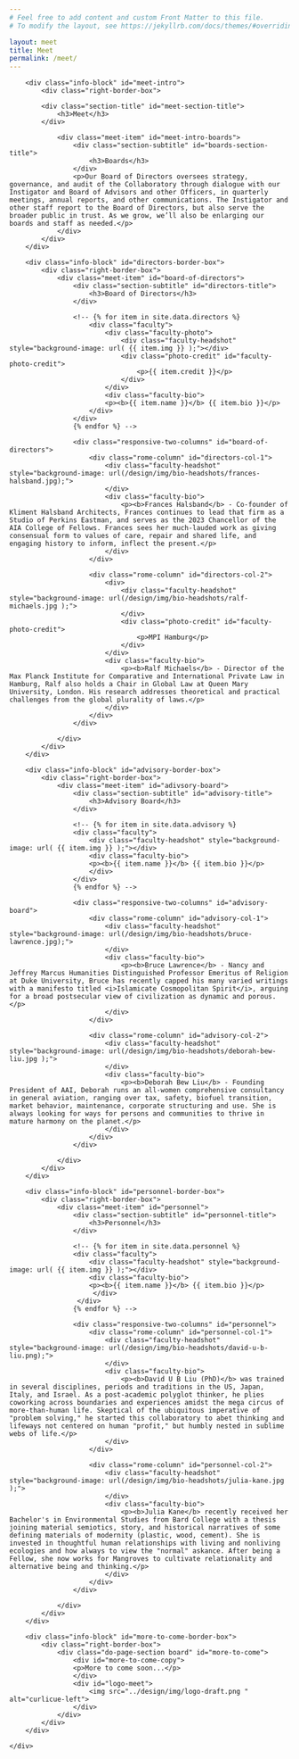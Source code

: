 ```yaml
---
# Feel free to add content and custom Front Matter to this file.
# To modify the layout, see https://jekyllrb.com/docs/themes/#overriding-theme-defaults

layout: meet
title: Meet
permalink: /meet/
---
```


<head>
    <meta charset="UTF-8" />
    <meta name="viewport" content="width=device-width">
    <link rel="stylesheet" type="text/css" href="../css/readmore-styles.css" />
</head>

<body id="meet-body">
    <div id="wrapper">

        <div class="info-block" id="meet-intro">
            <div class="right-border-box">

            <div class="section-title" id="meet-section-title">
                <h3>Meet</h3>
            </div>

                <div class="meet-item" id="meet-intro-boards">
                    <div class="section-subtitle" id="boards-section-title">
                        <h3>Boards</h3>
                    </div>
                    <p>Our Board of Directors oversees strategy, governance, and audit of the Collaboratory through dialogue with our Instigator and Board of Advisors and other Officers, in quarterly meetings, annual reports, and other communications. The Instigator and other staff report to the Board of Directors, but also serve the broader public in trust. As we grow, we’ll also be enlarging our boards and staff as needed.</p>
                </div>
            </div>
        </div>

        <div class="info-block" id="directors-border-box">
            <div class="right-border-box">
                <div class="meet-item" id="board-of-directors">
                    <div class="section-subtitle" id="directors-title">
                        <h3>Board of Directors</h3>
                    </div>

<!-- comment this back in and comment out responsive-two-colymns to get back to 1-column layout -->
                    <!-- {% for item in site.data.directors %}
                        <div class="faculty">
                            <div class="faculty-photo">
                                <div class="faculty-headshot" style="background-image: url( {{ item.img }} );"></div>
                                <div class="photo-credit" id="faculty-photo-credit">
                                    <p>{{ item.credit }}</p>
                                </div>
                            </div>
                            <div class="faculty-bio">
                            <p><b>{{ item.name }}</b> {{ item.bio }}</p>
                        </div>
                    </div>
                    {% endfor %} -->

                    <div class="responsive-two-columns" id="board-of-directors">
                        <div class="rome-column" id="directors-col-1">
                            <div class="faculty-headshot" style="background-image: url(/design/img/bio-headshots/frances-halsband.jpg);">
                            </div>
                            <div class="faculty-bio">
                                <p><b>Frances Halsband</b> - Co-founder of Kliment Halsband Architects, Frances continues to lead that firm as a Studio of Perkins Eastman, and serves as the 2023 Chancellor of the AIA College of Fellows. Frances sees her much-lauded work as giving consensual form to values of care, repair and shared life, and engaging history to inform, inflect the present.</p>
                            </div>
                        </div>

                        <div class="rome-column" id="directors-col-2">
                            <div>
                                <div class="faculty-headshot" style="background-image: url(/design/img/bio-headshots/ralf-michaels.jpg );">
                                </div>
                                <div class="photo-credit" id="faculty-photo-credit">
                                    <p>MPI Hamburg</p>
                                </div>
                            </div>
                            <div class="faculty-bio">
                                <p><b>Ralf Michaels</b> - Director of the Max Planck Institute for Comparative and International Private Law in Hamburg, Ralf also holds a Chair in Global Law at Queen Mary University, London. His research addresses theoretical and practical challenges from the global plurality of laws.</p>
                            </div>
                        </div>
                    </div>

                </div>
            </div>
        </div>

        <div class="info-block" id="advisory-border-box">
            <div class="right-border-box">
                <div class="meet-item" id="adivsory-board">
                    <div class="section-subtitle" id="advisory-title">
                        <h3>Advisory Board</h3>
                    </div>

<!-- comment this back in and comment out responsive-two-colymns to get back to 1-column layout -->
                    <!-- {% for item in site.data.advisory %}
                    <div class="faculty">
                        <div class="faculty-headshot" style="background-image: url( {{ item.img }} );"></div>
                        <div class="faculty-bio">
                        <p><b>{{ item.name }}</b> {{ item.bio }}</p>
                        </div>
                    </div>
                    {% endfor %} -->

                    <div class="responsive-two-columns" id="advisory-board">
                        <div class="rome-column" id="advisory-col-1">
                            <div class="faculty-headshot" style="background-image: url(/design/img/bio-headshots/bruce-lawrence.jpg);">
                            </div>
                            <div class="faculty-bio">
                                <p><b>Bruce Lawrence</b> - Nancy and Jeffrey Marcus Humanities Distinguished Professor Emeritus of Religion at Duke University, Bruce has recently capped his many varied writings with a manifesto titled <i>Islamicate Cosmopolitan Spirit</i>, arguing for a broad postsecular view of civilization as dynamic and porous.</p>
                            </div>
                        </div>

                        <div class="rome-column" id="advisory-col-2">
                            <div class="faculty-headshot" style="background-image: url(/design/img/bio-headshots/deborah-bew-liu.jpg );">
                            </div>
                            <div class="faculty-bio">
                                <p><b>Deborah Bew Liu</b> - Founding President of AAI, Deborah runs an all-women comprehensive consultancy in general aviation, ranging over tax, safety, biofuel transition, market behavior, maintenance, corporate structuring and use. She is always looking for ways for persons and communities to thrive in mature harmony on the planet.</p>
                            </div>
                        </div>
                    </div>
                    
                </div>
            </div>
        </div>

        <div class="info-block" id="personnel-border-box">
            <div class="right-border-box">
                <div class="meet-item" id="personnel">
                    <div class="section-subtitle" id="personnel-title">
                        <h3>Personnel</h3>
                    </div>

<!-- comment this back in and comment out responsive-two-colymns to get back to 1-column layout -->
                    <!-- {% for item in site.data.personnel %}
                    <div class="faculty">
                        <div class="faculty-headshot" style="background-image: url( {{ item.img }} );"></div>
                        <div class="faculty-bio">
                        <p><b>{{ item.name }}</b> {{ item.bio }}</p>
                         </div>
                     </div>
                    {% endfor %} -->

                    <div class="responsive-two-columns" id="personnel">
                        <div class="rome-column" id="personnel-col-1">
                            <div class="faculty-headshot" style="background-image: url(/design/img/bio-headshots/david-u-b-liu.png);">
                            </div>
                            <div class="faculty-bio">
                                <p><b>David U B Liu (PhD)</b> was trained in several disciplines, periods and traditions in the US, Japan, Italy, and Israel. As a post-academic polyglot thinker, he plies coworking across boundaries and experiences amidst the mega circus of more-than-human life. Skeptical of the ubiquitous imperative of "problem solving," he started this collaboratory to abet thinking and lifeways not centered on human "profit," but humbly nested in sublime webs of life.</p>
                            </div>
                        </div>

                        <div class="rome-column" id="personnel-col-2">
                            <div class="faculty-headshot" style="background-image: url(/design/img/bio-headshots/julia-kane.jpg );">
                            </div>
                            <div class="faculty-bio">
                                <p><b>Julia Kane</b> recently received her Bachelor's in Environmental Studies from Bard College with a thesis joining material semiotics, story, and historical narratives of some defining materials of modernity (plastic, wood, cement). She is invested in thoughtful human relationships with living and nonliving ecologies and how always to view the "normal" askance. After being a Fellow, she now works for Mangroves to cultivate relationality and alternative being and thinking.</p>
                            </div>
                        </div>
                    </div>

                </div>
            </div>
        </div>

        <div class="info-block" id="more-to-come-border-box">
            <div class="right-border-box">
                <div class="do-page-section board" id="more-to-come">
                    <div id="more-to-come-copy">
                    <p>More to come soon...</p>
                    </div>
                    <div id="logo-meet">
                        <img src="../design/img/logo-draft.png " alt="curlicue-left">
                    </div>
                </div>
            </div>
        </div>

    </div>
</body>